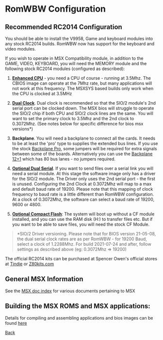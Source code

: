 # RomWBW Configuration

## Recommended RC2014 Configuration

You should be able to install the V9958, Game and keyboard modules into any stock RC2014 builds.  RomWBW now has support for the keyboard and video modules.

If you wish to operate in MSX Compatibility module, in addition to the GAME, VIDEO, KEYBOARD, you will need the MEMORY module and the following stock RC2014 modules (configured as described):

1. **[Enhanced CPU](https://rc2014.co.uk/modules/cpu/z80-cpu-v2-1/)** - you need a CPU of course - running at 3.5Mhz.  The CBIOS image can operate at the 7Mhz rate, but many applications will not work at this frequency.  The MSXSYS based builds only work when the CPU is clocked at 3.5MHz

2. **[Dual Clock](https://rc2014.co.uk/modules/dual-clock-module/)**.  Dual clock is recommended so that the SIO/2 module's 2nd serial port can be clocked down.  The MSX bios will struggle to operate the SIO/2 chip if both CPU and SIO/2 clock lines are the same.  You will want to set the primary clock to 3.5Mhz and the 2nd clock to 0.3072Mhz. (See notes below for specific difference for bios msx versions*)

3. **Backplane**.  You will need a backplane to connect all the cards. It needs to be at least the 'pro' type to supplies the extended bus lines.  If you use the stock [Backplane Pro](https://rc2014.co.uk/backplanes/backplane-pro/), some jumpers will be required for extra signals between some of the boards.  Alternatively you can use the [Backplane 12+1](./backplane/readme.md) which has 80 bus lanes - no jumpers required.

4. **[Optional Dual Serial](https://rc2014.co.uk/modules/dual-serial-module-sio2/)**.  If you want to send files over a serial link you will need a serial module.  At this stage the software image only has a driver for the SIO/2 module. The Driver only uses the 2nd serial port - the first is unused.  Configuring the 2nd Clock at 0.3072Mhz will map to a max and default baud rate of 19200.  Please note that this mapping of clock frequency to baud rate is a little different than RomWBW configuration.  At a clock of 0.3072Mhz, the software can select a baud rate of 19200, 9600 or 4800.

5. **[Optional Compact Flash](https://rc2014.co.uk/modules/compact-flash-module/)**:  The system will boot up without a CF module installed, and you can use the RAM disk (H:) to transfer files etc. But if you want to be able to save files, you will need the stock CF Module.

> \*SIO/2 Driver versioning.  Please note that for BIOS version 21-05-08, the dual serial clock rates are as per RomWBW - for 19200 Baud, select a clock of 1.2288Mhz.  For build 2021-07-24 and after, follow settings as described above (eg: 0.3072Mhz => 19200)


The official RC2014 kits can be purchased at Spencer Owen's official stores at [Tindie](https://www.tindie.com/stores/semachthemonkey/items/) or [Z80kits.com](https://z80kits.com)

## General MSX Information

See the [MSX doc index](./msx/docs/index.md) for various documents pertaining to MSX

## Building the MSX ROMS and MSX applications:

Details for compiling and assembling applications and bios images can be found [here](./msx/README.md)

[Back](./README.md)
